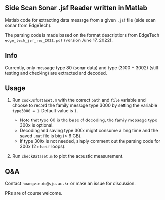 ## Side Scan Sonar .jsf Reader written in Matlab

Matlab code for extracting data message from a given ```.jsf``` file (side scan sonar from EdgeTech).

The parsing code is made based on the format descriptions from EdgeTech ```edge_tech_jsf_rev_2022.pdf``` (version June 17, 2022).

## Info
Currently, only message type 80 (sonar data) and type (3000 + 3002) (still testing and checking) are extracted and decoded.

## Usage
1. Run ```cookJsfDataset.m``` with the correct ```path``` and ```file``` variable and choose to record the family message type 3000 by setting the variable ```type3000 = 1```. Default value is ```1```.
    - Note that type 80 is the base of decoding, the family message type 300x is optional.
    - Decoding and saving type 300x might consume a long time and the saved ```.mat``` file is big (> 6 GB).
    - If type 300x is not needed, simply comment out the parsing code for 300x (2 ```elseif``` loops).
    
2. Run ```checkDataset.m``` to plot the acoustic measurement.

## Q&A
Contact ```hoangvietdo@sju.ac.kr``` or make an issue for discussion.

PRs are of course welcome.
